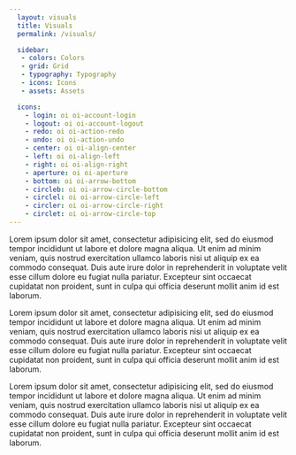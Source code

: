 ```yaml
---
  layout: visuals
  title: Visuals
  permalink: /visuals/

  sidebar:
   - colors: Colors
   - grid: Grid
   - typography: Typography
   - icons: Icons
   - assets: Assets

  icons:
    - login: oi oi-account-login
    - logout: oi oi-account-logout
    - redo: oi oi-action-redo
    - undo: oi oi-action-undo
    - center: oi oi-align-center
    - left: oi oi-align-left
    - right: oi oi-align-right
    - aperture: oi oi-aperture
    - bottom: oi oi-arrow-bottom
    - circleb: oi oi-arrow-circle-bottom
    - circlel: oi oi-arrow-circle-left
    - circler: oi oi-arrow-circle-right
    - circlet: oi oi-arrow-circle-top
---
```


Lorem ipsum dolor sit amet, consectetur adipisicing elit, sed do eiusmod tempor incididunt ut labore et dolore magna aliqua. Ut enim ad minim veniam, quis nostrud exercitation ullamco laboris nisi ut aliquip ex ea commodo consequat. Duis aute irure dolor in reprehenderit in voluptate velit esse cillum dolore eu fugiat nulla pariatur. Excepteur sint occaecat cupidatat non proident, sunt in culpa qui officia deserunt mollit anim id est laborum.

Lorem ipsum dolor sit amet, consectetur adipisicing elit, sed do eiusmod tempor incididunt ut labore et dolore magna aliqua. Ut enim ad minim veniam, quis nostrud exercitation ullamco laboris nisi ut aliquip ex ea commodo consequat. Duis aute irure dolor in reprehenderit in voluptate velit esse cillum dolore eu fugiat nulla pariatur. Excepteur sint occaecat cupidatat non proident, sunt in culpa qui officia deserunt mollit anim id est laborum.

Lorem ipsum dolor sit amet, consectetur adipisicing elit, sed do eiusmod tempor incididunt ut labore et dolore magna aliqua. Ut enim ad minim veniam, quis nostrud exercitation ullamco laboris nisi ut aliquip ex ea commodo consequat. Duis aute irure dolor in reprehenderit in voluptate velit esse cillum dolore eu fugiat nulla pariatur. Excepteur sint occaecat cupidatat non proident, sunt in culpa qui officia deserunt mollit anim id est laborum.
